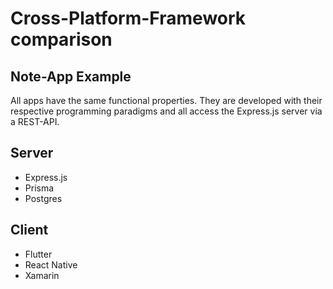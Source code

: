 # Cross-Platform-Framework comparison

## Note-App Example

All apps have the same functional properties. They are developed with their respective programming paradigms and all access the Express.js server via a REST-API.

## Server

- Express.js
- Prisma
- Postgres

## Client

- Flutter
- React Native
- Xamarin
